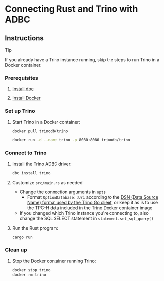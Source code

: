 # Connecting Rust and Trino with ADBC

## Instructions

> [!TIP]
> If you already have a Trino instance running, skip the steps to run Trino in a Docker container.

### Prerequisites

1. [Install dbc](https://docs.columnar.tech/dbc/getting_started/installation/)

1. [Install Docker](https://docs.docker.com/get-started/get-docker/)

### Set up Trino

1. Start Trino in a Docker container:

   ```sh
   docker pull trinodb/trino

   docker run -d --name trino -p 8080:8080 trinodb/trino
   ```

### Connect to Trino

1. Install the Trino ADBC driver:

   ```sh
   dbc install trino
   ```

1. Customize `src/main.rs` as needed
   - Change the connection arguments in `opts`
     - Format `OptionDatabase::Uri` according to the [DSN (Data Source Name) format used by the Trino Go client](https://pkg.go.dev/github.com/trinodb/trino-go-client#section-readme), or keep it as is to use the TPC-H data included in the Trino Docker container image
   - If you changed which Trino instance you're connecting to, also change the SQL SELECT statement in `statement.set_sql_query()`

1. Run the Rust program:

   ```sh
   cargo run
   ```

### Clean up

1. Stop the Docker container running Trino:

   ```sh
   docker stop trino
   docker rm trino
   ```
